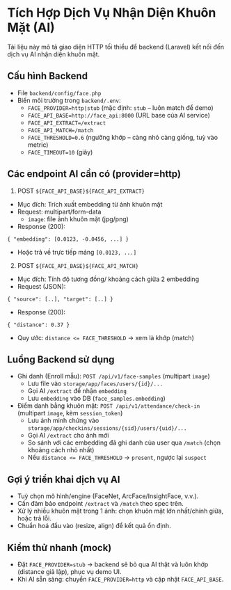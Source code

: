 # Tích Hợp Dịch Vụ Nhận Diện Khuôn Mặt (AI)

Tài liệu này mô tả giao diện HTTP tối thiểu để backend (Laravel) kết nối đến dịch vụ AI nhận diện khuôn mặt.

## Cấu hình Backend
- File `backend/config/face.php`
- Biến môi trường trong `backend/.env`:
  - `FACE_PROVIDER=http|stub` (mặc định: `stub` – luôn match để demo)
  - `FACE_API_BASE=http://face_api:8000` (URL base của AI service)
  - `FACE_API_EXTRACT=/extract`
  - `FACE_API_MATCH=/match`
  - `FACE_THRESHOLD=0.6` (ngưỡng khớp – càng nhỏ càng giống, tuỳ vào metric)
  - `FACE_TIMEOUT=10` (giây)

## Các endpoint AI cần có (provider=http)
1) POST `${FACE_API_BASE}${FACE_API_EXTRACT}`
- Mục đích: Trích xuất embedding từ ảnh khuôn mặt
- Request: multipart/form-data
  - `image`: file ảnh khuôn mặt (jpg/png)
- Response (200):
```
{ "embedding": [0.0123, -0.0456, ...] }
```
- Hoặc trả về trực tiếp mảng `[0.0123, ...]`

2) POST `${FACE_API_BASE}${FACE_API_MATCH}`
- Mục đích: Tính độ tương đồng/ khoảng cách giữa 2 embedding
- Request (JSON):
```
{ "source": [..], "target": [..] }
```
- Response (200):
```
{ "distance": 0.37 }
```
- Quy ước: `distance <= FACE_THRESHOLD` → xem là khớp (match)

## Luồng Backend sử dụng
- Ghi danh (Enroll mẫu): `POST /api/v1/face-samples` (multipart `image`)
  - Lưu file vào `storage/app/faces/users/{id}/...`
  - Gọi AI `/extract` để nhận `embedding`
  - Lưu `embedding` vào DB (`face_samples.embedding`)
- Điểm danh bằng khuôn mặt: `POST /api/v1/attendance/check-in` (multipart `image`, kèm `session_token`)
  - Lưu ảnh minh chứng vào `storage/app/checkins/sessions/{sid}/users/{uid}/...`
  - Gọi AI `/extract` cho ảnh mới
  - So sánh với các embedding đã ghi danh của user qua `/match` (chọn khoảng cách nhỏ nhất)
  - Nếu `distance <= FACE_THRESHOLD` → `present`, ngược lại `suspect`

## Gợi ý triển khai dịch vụ AI
- Tuỳ chọn mô hình/engine (FaceNet, ArcFace/InsightFace, v.v.).
- Cần đảm bảo endpoint `/extract` và `/match` theo spec trên.
- Xử lý nhiều khuôn mặt trong 1 ảnh: chọn khuôn mặt lớn nhất/chính giữa, hoặc trả lỗi.
- Chuẩn hoá đầu vào (resize, align) để kết quả ổn định.

## Kiểm thử nhanh (mock)
- Đặt `FACE_PROVIDER=stub` → backend sẽ bỏ qua AI thật và luôn khớp (distance giả lập), phục vụ demo UI.
- Khi AI sẵn sàng: chuyển `FACE_PROVIDER=http` và cập nhật `FACE_API_BASE`.

